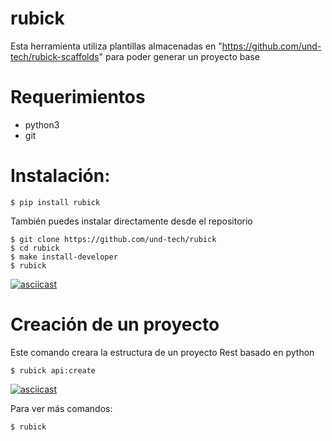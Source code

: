 # rubick

Esta herramienta utiliza plantillas almacenadas en "https://github.com/und-tech/rubick-scaffolds" para poder generar un proyecto base

# Requerimientos

* python3
* git

# Instalación:

~~~~
$ pip install rubick
~~~~

También puedes instalar directamente desde el repositorio

~~~~
$ git clone https://github.com/und-tech/rubick
$ cd rubick
$ make install-developer
$ rubick
~~~~

[![asciicast](https://asciinema.org/a/ArNF5eyZkVdojLwq78Kvjd15g.png)](https://asciinema.org/a/ArNF5eyZkVdojLwq78Kvjd15g)

# Creación de un proyecto

Este comando creara la estructura de un proyecto Rest basado en python

~~~~
$ rubick api:create
~~~~

[![asciicast](https://asciinema.org/a/sJKZVCFcMZed30s7XNduDdSE4.png)](https://asciinema.org/a/sJKZVCFcMZed30s7XNduDdSE4)

Para ver más comandos:

~~~~
$ rubick
~~~~
